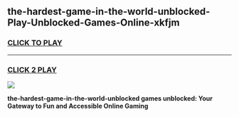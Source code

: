 
## the-hardest-game-in-the-world-unblocked-Play-Unblocked-Games-Online-xkfjm
<h3>
<a href="https://premium76.site?title=the-hardest-game-in-the-world-unblocked&ref=24A">CLICK TO PLAY</a></h3>
<hr>

<h3>
<a href="https://premium76.site?title=the-hardest-game-in-the-world-unblocked&ref=24A">CLICK 2 PLAY</a>
  
</h3>

<a href="https://premium76.site?title=the-hardest-game-in-the-world-unblocked&ref=24A"><img src="https://clearcache.store/games.png"></a>


**the-hardest-game-in-the-world-unblocked games unblocked: Your Gateway to Fun and Accessible Online Gaming**

